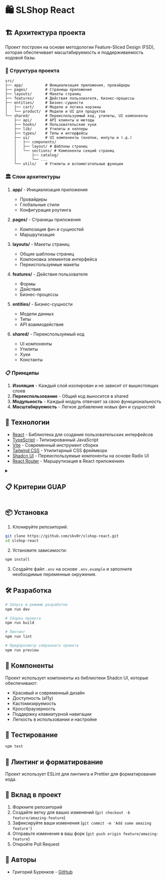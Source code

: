 # 🛍️ SLShop React

## 🏗️ Архитектура проекта

Проект построен на основе методологии Feature-Sliced Design (FSD), которая обеспечивает масштабируемость и поддерживаемость кодовой базы.

### 📁 Структура проекта

```
src/
├── app/          # Инициализация приложения, провайдеры
├── pages/        # Страницы приложения
├── layouts/      # Макеты страниц
├── features/     # Действия пользователя, бизнес-процессы
├── entities/     # Бизнес-сущности
│   ├── cart/     # Модели и логика корзины
│   └── product/  # Модели и UI для продуктов
└── shared/       # Переиспользуемый код, утилиты, UI компоненты
    ├── api/      # API клиенты и методы
    ├── hooks/    # Пользовательские хуки
    ├── lib/      # Утилиты и хелперы
    ├── types/    # Типы и интерфейсы
    ├── ui/       # UI компоненты (кнопки, инпуты и т.д.)
    │   ├── components/
    │   ├── layout/ # Шаблоны страниц 
    │   └── sections/ # Компоненты секций страниц
    │       ├── catalog/
    │       └── ...      
    └── utils/    # Утилиты и вспомогательные функции
```

### 🏛️ Слои архитектуры

1. **app/** - Инициализация приложения

   - Провайдеры
   - Глобальные стили
   - Конфигурация роутинга

2. **pages/** - Страницы приложения

   - Композиция фич и сущностей
   - Маршрутизация

3. **layouts/** - Макеты страниц

   - Общие шаблоны страниц
   - Компоновка элементов интерфейса
   - Переиспользуемые макеты

4. **features/** - Действия пользователя

   - Формы
   - Действия
   - Бизнес-процессы

5. **entities/** - Бизнес-сущности

   - Модели данных
   - Типы
   - API взаимодействие

6. **shared/** - Переиспользуемый код
   - UI компоненты
   - Утилиты
   - Хуки
   - Константы

### 📋 Принципы

1. **Изоляция** - Каждый слой изолирован и не зависит от вышестоящих слоев
2. **Переиспользование** - Общий код выносится в shared
3. **Модульность** - Каждый модуль отвечает за свою функциональность
4. **Масштабируемость** - Легкое добавление новых фич и сущностей

## 🚀 Технологии

- [React](https://reactjs.org/) - Библиотека для создания пользовательских интерфейсов
- [TypeScript](https://www.typescriptlang.org/) - Типизированный JavaScript
- [Vite](https://vitejs.dev/) - Современный инструмент сборки
- [Tailwind CSS](https://tailwindcss.com/) - Утилитарный CSS фреймворк
- [Shadcn UI](https://ui.shadcn.com/) - Переиспользуемые компоненты на основе Radix UI
- [React Router](https://reactrouter.com/) - Маршрутизация в React приложениях

<details>
<summary><h2>📋 Критерии GUAP</h2></summary>

### Архитектура и структура проекта ✅

- Текущая архитектура Feature-Sliced Design (FSD) полностью соответствует требованиям
- Уже реализованы все необходимые слои: entities, features, shared, app, pages
- Структура позволяет легко масштабировать проект

### Технологический стек ✅

- React + TypeScript - идеально подходят для создания современного UI
- Tailwind CSS + Shadcn UI - обеспечивают красивый и доступный интерфейс
- Vite - современный инструмент сборки

### Требования к структуре проекта:

#### ООП и SOLID ✅

- TypeScript обеспечивает поддержку ООП
- FSD архитектура способствует соблюдению SOLID принципов

#### Пользовательский интерфейс ✅

- React + Shadcn UI обеспечивают современный и дружелюбный UI
- Tailwind CSS позволяет быстро стилизовать компоненты

#### Архитектурные шаблоны ✅

- Feature-Sliced Design является современным архитектурным шаблоном
- Поддерживает модульность и масштабируемость

#### Паттерны проектирования ❌

Можно реализовать:

- Repository Pattern для работы с данными
- Factory Pattern для создания товаров/услуг
- Observer Pattern для корзины
- Strategy Pattern для различных способов оплаты

#### Модульное тестирование ❌

Можно использовать:

- Jest + React Testing Library
  Можно тестировать:
- Логику корзины
- Расчет стоимости
- Валидацию платежей

### Функциональные требования ❌

Можно использовать:

- Корзина покупок
- Система оплаты (наличные, карта, бонусы)
- Взвешивание товаров
- Управление бонусной картой
- Обработка ошибок

### Хранение данных ❌

Можно использовать:

- LocalStorage для сохранения сессии
- JSON файлы для хранения каталога товаров
- В будущем легко добавить поддержку API
</details>

## 📦 Установка

1. Клонируйте репозиторий:

```bash
git clone https://github.com/skv0r/slshop-react.git
cd slshop-react
```

2. Установите зависимости:

```bash
npm install
```

3. Создайте файл `.env` на основе `.env.example` и заполните необходимые переменные окружения.

## 🛠️ Разработка

```bash
# Запуск в режиме разработки
npm run dev

# Сборка проекта
npm run build

# Линтинг
npm run lint

# Предпросмотр собранного проекта
npm run preview
```

## 🎨 Компоненты

Проект использует компоненты из библиотеки Shadcn UI, которые обеспечивают:

- Красивый и современный дизайн
- Доступность (a11y)
- Кастомизируемость
- Кроссбраузерность
- Поддержку клавиатурной навигации
- Легкость в использовании и настройке

## 🧪 Тестирование

```bash
npm test
```

## 📝 Линтинг и форматирование

Проект использует ESLint для линтинга и Prettier для форматирования кода.

## 🤝 Вклад в проект

1. Форкните репозиторий
2. Создайте ветку для ваших изменений (`git checkout -b feature/amazing-feature`)
3. Зафиксируйте ваши изменения (`git commit -m 'Add some amazing feature'`)
4. Отправьте изменения в ваш форк (`git push origin feature/amazing-feature`)
5. Откройте Pull Request

## 👥 Авторы

- Григорий Буренков - [GitHub](https://github.com/skv0r)
